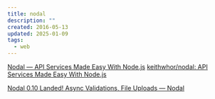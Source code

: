 ```yaml
---
title: nodal
description: ""
created: 2016-05-13
updated: 2025-01-09
tags:
  - web
---
```


[Nodal — API Services Made Easy With Node.js](http://www.nodaljs.com/)
[keithwhor/nodal: API Services Made Easy With Node.js](https://github.com/keithwhor/nodal)

[Nodal 0.10 Landed! Async Validations, File Uploads — Nodal](http://www.nodaljs.com/devlogs/nodal-0-10-landed--async-validations--file-uploads)
